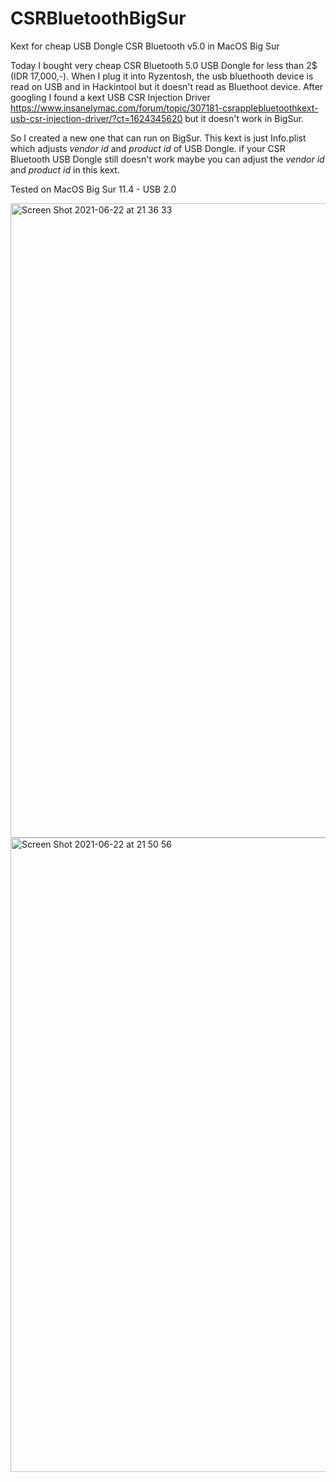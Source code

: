 # CSRBluetoothBigSur
Kext for cheap USB Dongle CSR Bluetooth v5.0 in MacOS Big Sur

Today I bought very cheap CSR Bluetooth 5.0 USB Dongle for less than 2$ (IDR 17,000,-). When I plug it into Ryzentosh, the usb bluethooth device is read on USB and in Hackintool but it doesn't read as Bluethoot device. After googling I found a kext USB CSR Injection Driver https://www.insanelymac.com/forum/topic/307181-csrapplebluetoothkext-usb-csr-injection-driver/?ct=1624345620 but it doesn't work in BigSur.

So I created a new one that can run on BigSur. This kext is just Info.plist which adjusts *vendor id* and *product id* of USB Dongle. if your CSR Bluetooth USB Dongle still doesn't work maybe you can adjust the *vendor id* and *product id* in this kext.

Tested on MacOS Big Sur 11.4 - USB 2.0

<img width="1015" alt="Screen Shot 2021-06-22 at 21 36 33" src="https://user-images.githubusercontent.com/35163902/122948643-44aa2d00-d3a5-11eb-9550-61350f55385f.png">


<img width="1015" alt="Screen Shot 2021-06-22 at 21 50 56" src="https://user-images.githubusercontent.com/35163902/122948580-352ae400-d3a5-11eb-85f1-8ab3f47c2e65.png">

